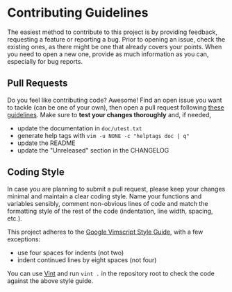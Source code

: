 # Contributing Guidelines

The easiest method to contribute to this project is by providing feedback,
requesting a feature or reporting a bug.  Prior to opening an issue, check the
existing ones, as there might be one that already covers your points.  When
you need to open a new one, provide as much information as you can, especially
for bug reports.

<!--=========================================================================-->

## Pull Requests

Do you feel like contributing code?  Awesome!  Find an open issue you want to
tackle (can be one of your own), then open a pull request following [these
guidelines][pr-guidelines].  Make sure to **test your changes thoroughly** and,
if needed,
* update the documentation in `doc/utest.txt`
* generate help tags with `vim -u NONE -c "helptags doc | q"`
* update the README
* update the "Unreleased" section in the CHANGELOG

<!--=========================================================================-->

## Coding Style

In case you are planning to submit a pull request, please keep your changes
minimal and maintain a clear coding style.  Name your functions and variables
sensibly, comment non-obvious lines of code and match the formatting style of
the rest of the code (indentation, line width, spacing, etc.).

This project adheres to the [Google Vimscript Style Guide][style-guide], with a
few exceptions:
* use four spaces for indents (not two)
* indent continued lines by eight spaces (not four)

You can use [Vint][vint] and run `vint .` in the repository root to check the
code against the above style guide.

<!--=========================================================================-->

[pr-guidelines]: https://opensource.guide/how-to-contribute/#opening-a-pull-request
[style-guide]: https://google.github.io/styleguide/vimscriptguide.xml
[vint]: https://github.com/Vimjas/vint
